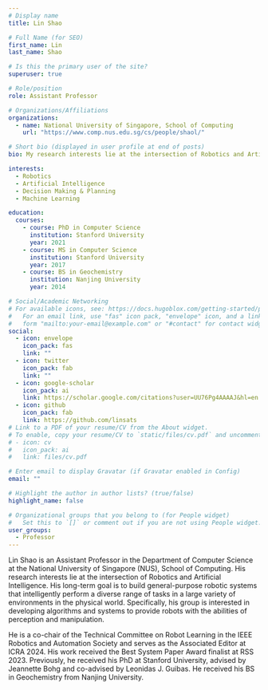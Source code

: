 ```yaml
---
# Display name
title: Lin Shao

# Full Name (for SEO)
first_name: Lin
last_name: Shao

# Is this the primary user of the site?
superuser: true

# Role/position
role: Assistant Professor

# Organizations/Affiliations
organizations:
  - name: National University of Singapore, School of Computing
    url: "https://www.comp.nus.edu.sg/cs/people/shaol/"

# Short bio (displayed in user profile at end of posts)
bio: My research interests lie at the intersection of Robotics and Artificial Intelligence, focusing on developing algorithms and systems for robotic perception and manipulation.

interests:
  - Robotics
  - Artificial Intelligence
  - Decision Making & Planning
  - Machine Learning

education:
  courses:
    - course: PhD in Computer Science
      institution: Stanford University
      year: 2021
    - course: MS in Computer Science
      institution: Stanford University
      year: 2017
    - course: BS in Geochemistry
      institution: Nanjing University
      year: 2014

# Social/Academic Networking
# For available icons, see: https://docs.hugoblox.com/getting-started/page-builder/#icons
#   For an email link, use "fas" icon pack, "envelope" icon, and a link in the
#   form "mailto:your-email@example.com" or "#contact" for contact widget.
social:
  - icon: envelope
    icon_pack: fas
    link: ""
  - icon: twitter
    icon_pack: fab
    link: ""
  - icon: google-scholar
    icon_pack: ai
    link: https://scholar.google.com/citations?user=UU76Pg4AAAAJ&hl=en
  - icon: github
    icon_pack: fab
    link: https://github.com/linsats
# Link to a PDF of your resume/CV from the About widget.
# To enable, copy your resume/CV to `static/files/cv.pdf` and uncomment the lines below.
# - icon: cv
#   icon_pack: ai
#   link: files/cv.pdf

# Enter email to display Gravatar (if Gravatar enabled in Config)
email: ""

# Highlight the author in author lists? (true/false)
highlight_name: false

# Organizational groups that you belong to (for People widget)
#   Set this to `[]` or comment out if you are not using People widget.
user_groups:
  - Professor
---
```


Lin Shao is an Assistant Professor in the Department of Computer Science at the National University of Singapore (NUS), School of Computing. His research interests lie at the intersection of Robotics and Artificial Intelligence. His long-term goal is to build general-purpose robotic systems that intelligently perform a diverse range of tasks in a large variety of environments in the physical world. Specifically, his group is interested in developing algorithms and systems to provide robots with the abilities of perception and manipulation.

He is a co-chair of the Technical Committee on Robot Learning in the IEEE Robotics and Automation Society and serves as the Associated Editor at ICRA 2024. His work received the Best System Paper Award finalist at RSS 2023. Previously, he received his PhD at Stanford University, advised by Jeannette Bohg and co-advised by Leonidas J. Guibas. He received his BS in Geochemistry from Nanjing University.
